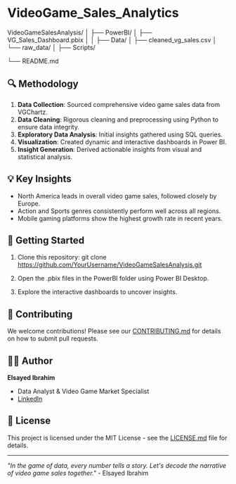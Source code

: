 # VideoGame_Sales_Analytics
VideoGameSalesAnalysis/
│
├── PowerBI/
│ ├── VG_Sales_Dashboard.pbix
│ 
│
├── Data/
│ ├── cleaned_vg_sales.csv
│ └── raw_data/
│
├── Scripts/

└── README.md



## 🔍 Methodology
1. **Data Collection**: Sourced comprehensive video game sales data from VGChartz.
2. **Data Cleaning**: Rigorous cleaning and preprocessing using Python to ensure data integrity.
3. **Exploratory Data Analysis**: Initial insights gathered using SQL queries.
4. **Visualization**: Created dynamic and interactive dashboards in Power BI.
5. **Insight Generation**: Derived actionable insights from visual and statistical analysis.

## 💡 Key Insights
- North America leads in overall video game sales, followed closely by Europe.
- Action and Sports genres consistently perform well across all regions.
- Mobile gaming platforms show the highest growth rate in recent years.

## 🚦 Getting Started
1. Clone this repository:
git clone https://github.com/YourUsername/VideoGameSalesAnalysis.git


2. Open the .pbix files in the PowerBI folder using Power BI Desktop.
3. Explore the interactive dashboards to uncover insights.

## 🤝 Contributing
We welcome contributions! Please see our [CONTRIBUTING.md](CONTRIBUTING.md) for details on how to submit pull requests.

## 👨‍💻 Author
**Elsayed Ibrahim**
- Data Analyst & Video Game Market Specialist
- [LinkedIn](https://www.linkedin.com/in/elsayed-ibrahim-8102ab2a4/)


## 📄 License
This project is licensed under the MIT License - see the [LICENSE.md](LICENSE.md) file for details.

---

*"In the game of data, every number tells a story. Let's decode the narrative of video game sales together."* - Elsayed Ibrahim
